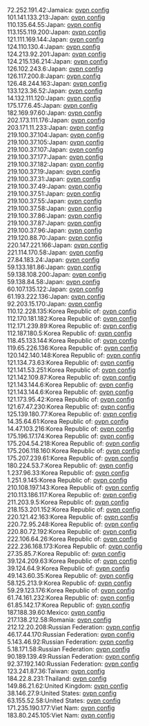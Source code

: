 72.252.191.42:Jamaica: [ovpn config](vpn/72_252_191_42.ovpn)  
101.141.133.213:Japan: [ovpn config](vpn/101_141_133_213.ovpn)  
110.135.64.55:Japan: [ovpn config](vpn/110_135_64_55.ovpn)  
113.155.119.200:Japan: [ovpn config](vpn/113_155_119_200.ovpn)  
121.111.169.144:Japan: [ovpn config](vpn/121_111_169_144.ovpn)  
124.110.130.4:Japan: [ovpn config](vpn/124_110_130_4.ovpn)  
124.213.92.201:Japan: [ovpn config](vpn/124_213_92_201.ovpn)  
124.215.136.214:Japan: [ovpn config](vpn/124_215_136_214.ovpn)  
126.102.243.6:Japan: [ovpn config](vpn/126_102_243_6.ovpn)  
126.117.200.8:Japan: [ovpn config](vpn/126_117_200_8.ovpn)  
126.48.244.163:Japan: [ovpn config](vpn/126_48_244_163.ovpn)  
133.123.36.52:Japan: [ovpn config](vpn/133_123_36_52.ovpn)  
14.132.111.120:Japan: [ovpn config](vpn/14_132_111_120.ovpn)  
175.177.6.45:Japan: [ovpn config](vpn/175_177_6_45.ovpn)  
182.169.97.60:Japan: [ovpn config](vpn/182_169_97_60.ovpn)  
202.173.111.176:Japan: [ovpn config](vpn/202_173_111_176.ovpn)  
203.171.11.233:Japan: [ovpn config](vpn/203_171_11_233.ovpn)  
219.100.37.104:Japan: [ovpn config](vpn/219_100_37_104.ovpn)  
219.100.37.105:Japan: [ovpn config](vpn/219_100_37_105.ovpn)  
219.100.37.107:Japan: [ovpn config](vpn/219_100_37_107.ovpn)  
219.100.37.177:Japan: [ovpn config](vpn/219_100_37_177.ovpn)  
219.100.37.182:Japan: [ovpn config](vpn/219_100_37_182.ovpn)  
219.100.37.19:Japan: [ovpn config](vpn/219_100_37_19.ovpn)  
219.100.37.31:Japan: [ovpn config](vpn/219_100_37_31.ovpn)  
219.100.37.49:Japan: [ovpn config](vpn/219_100_37_49.ovpn)  
219.100.37.51:Japan: [ovpn config](vpn/219_100_37_51.ovpn)  
219.100.37.55:Japan: [ovpn config](vpn/219_100_37_55.ovpn)  
219.100.37.58:Japan: [ovpn config](vpn/219_100_37_58.ovpn)  
219.100.37.86:Japan: [ovpn config](vpn/219_100_37_86.ovpn)  
219.100.37.87:Japan: [ovpn config](vpn/219_100_37_87.ovpn)  
219.100.37.96:Japan: [ovpn config](vpn/219_100_37_96.ovpn)  
219.120.88.70:Japan: [ovpn config](vpn/219_120_88_70.ovpn)  
220.147.221.166:Japan: [ovpn config](vpn/220_147_221_166.ovpn)  
221.114.170.58:Japan: [ovpn config](vpn/221_114_170_58.ovpn)  
27.84.183.24:Japan: [ovpn config](vpn/27_84_183_24.ovpn)  
59.133.181.86:Japan: [ovpn config](vpn/59_133_181_86.ovpn)  
59.138.108.200:Japan: [ovpn config](vpn/59_138_108_200.ovpn)  
59.138.84.58:Japan: [ovpn config](vpn/59_138_84_58.ovpn)  
60.107.135.122:Japan: [ovpn config](vpn/60_107_135_122.ovpn)  
61.193.222.136:Japan: [ovpn config](vpn/61_193_222_136.ovpn)  
92.203.15.170:Japan: [ovpn config](vpn/92_203_15_170.ovpn)  
110.12.228.135:Korea Republic of: [ovpn config](vpn/110_12_228_135.ovpn)  
112.170.181.182:Korea Republic of: [ovpn config](vpn/112_170_181_182.ovpn)  
112.171.239.89:Korea Republic of: [ovpn config](vpn/112_171_239_89.ovpn)  
112.187.180.5:Korea Republic of: [ovpn config](vpn/112_187_180_5.ovpn)  
118.45.133.144:Korea Republic of: [ovpn config](vpn/118_45_133_144.ovpn)  
119.65.226.136:Korea Republic of: [ovpn config](vpn/119_65_226_136.ovpn)  
120.142.140.148:Korea Republic of: [ovpn config](vpn/120_142_140_148.ovpn)  
121.134.73.63:Korea Republic of: [ovpn config](vpn/121_134_73_63.ovpn)  
121.141.53.251:Korea Republic of: [ovpn config](vpn/121_141_53_251.ovpn)  
121.142.109.87:Korea Republic of: [ovpn config](vpn/121_142_109_87.ovpn)  
121.143.144.6:Korea Republic of: [ovpn config](vpn/121_143_144_6.ovpn)  
121.143.144.6:Korea Republic of: [ovpn config](vpn/121_143_144_6.ovpn)  
121.173.95.42:Korea Republic of: [ovpn config](vpn/121_173_95_42.ovpn)  
121.67.47.230:Korea Republic of: [ovpn config](vpn/121_67_47_230.ovpn)  
125.139.180.77:Korea Republic of: [ovpn config](vpn/125_139_180_77.ovpn)  
14.35.64.61:Korea Republic of: [ovpn config](vpn/14_35_64_61.ovpn)  
14.47.103.216:Korea Republic of: [ovpn config](vpn/14_47_103_216.ovpn)  
175.196.17.174:Korea Republic of: [ovpn config](vpn/175_196_17_174.ovpn)  
175.204.54.218:Korea Republic of: [ovpn config](vpn/175_204_54_218.ovpn)  
175.206.118.160:Korea Republic of: [ovpn config](vpn/175_206_118_160.ovpn)  
175.207.239.61:Korea Republic of: [ovpn config](vpn/175_207_239_61.ovpn)  
180.224.53.7:Korea Republic of: [ovpn config](vpn/180_224_53_7.ovpn)  
1.237.96.33:Korea Republic of: [ovpn config](vpn/1_237_96_33.ovpn)  
1.251.9.145:Korea Republic of: [ovpn config](vpn/1_251_9_145.ovpn)  
210.108.197.143:Korea Republic of: [ovpn config](vpn/210_108_197_143.ovpn)  
210.113.186.117:Korea Republic of: [ovpn config](vpn/210_113_186_117.ovpn)  
211.203.9.5:Korea Republic of: [ovpn config](vpn/211_203_9_5.ovpn)  
218.153.201.152:Korea Republic of: [ovpn config](vpn/218_153_201_152.ovpn)  
220.121.42.163:Korea Republic of: [ovpn config](vpn/220_121_42_163.ovpn)  
220.72.95.248:Korea Republic of: [ovpn config](vpn/220_72_95_248.ovpn)  
220.80.72.192:Korea Republic of: [ovpn config](vpn/220_80_72_192.ovpn)  
222.106.64.26:Korea Republic of: [ovpn config](vpn/222_106_64_26.ovpn)  
222.236.168.173:Korea Republic of: [ovpn config](vpn/222_236_168_173.ovpn)  
27.35.85.7:Korea Republic of: [ovpn config](vpn/27_35_85_7.ovpn)  
39.124.209.63:Korea Republic of: [ovpn config](vpn/39_124_209_63.ovpn)  
39.124.64.9:Korea Republic of: [ovpn config](vpn/39_124_64_9.ovpn)  
49.143.60.35:Korea Republic of: [ovpn config](vpn/49_143_60_35.ovpn)  
58.125.213.9:Korea Republic of: [ovpn config](vpn/58_125_213_9.ovpn)  
59.29.123.176:Korea Republic of: [ovpn config](vpn/59_29_123_176.ovpn)  
61.74.161.232:Korea Republic of: [ovpn config](vpn/61_74_161_232.ovpn)  
61.85.142.17:Korea Republic of: [ovpn config](vpn/61_85_142_17.ovpn)  
187.188.39.60:Mexico: [ovpn config](vpn/187_188_39_60.ovpn)  
217.138.212.58:Romania: [ovpn config](vpn/217_138_212_58.ovpn)  
212.12.20.208:Russian Federation: [ovpn config](vpn/212_12_20_208.ovpn)  
46.17.44.170:Russian Federation: [ovpn config](vpn/46_17_44_170.ovpn)  
5.143.46.92:Russian Federation: [ovpn config](vpn/5_143_46_92.ovpn)  
5.18.171.58:Russian Federation: [ovpn config](vpn/5_18_171_58.ovpn)  
90.189.139.49:Russian Federation: [ovpn config](vpn/90_189_139_49.ovpn)  
92.37.192.140:Russian Federation: [ovpn config](vpn/92_37_192_140.ovpn)  
123.241.87.36:Taiwan: [ovpn config](vpn/123_241_87_36.ovpn)  
184.22.8.231:Thailand: [ovpn config](vpn/184_22_8_231.ovpn)  
149.86.21.62:United Kingdom: [ovpn config](vpn/149_86_21_62.ovpn)  
38.146.27.9:United States: [ovpn config](vpn/38_146_27_9.ovpn)  
63.155.52.58:United States: [ovpn config](vpn/63_155_52_58.ovpn)  
171.235.190.177:Viet Nam: [ovpn config](vpn/171_235_190_177.ovpn)  
183.80.245.105:Viet Nam: [ovpn config](vpn/183_80_245_105.ovpn)  

